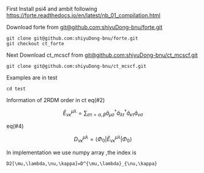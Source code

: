 First 
Install psi4 and ambit following https://forte.readthedocs.io/en/latest/nb_01_compilation.html

Download forte from [git@github.com:shiyuDong-bnu/forte.git](https://github.com/shiyuDong-bnu/forte.git)
```
git clone git@github.com:shiyuDong-bnu/forte.git
git checkout ct_forte
```
Next 
Download ct_mcscf from [git@github.com:shiyuDong-bnu/ct_mcscf.git](https://github.com/shiyuDong-bnu/ct_mcscf.git)
```
git clone git@github.com:shiyuDong-bnu/ct_mcscf.git
```
Examples are in test 
```
cd test
```

Information of 2RDM order in ct
eq(#2)
```math
\hat E_{\nu \kappa}^{\mu\lambda}=\sum_{\sigma \tau=\alpha,\beta} \hat a_{\mu\sigma}^\dagger \hat a _{\lambda \tau}^\dagger 
\hat a _{\kappa \tau}\hat a_{\nu\sigma} 
```
eq(#4)
```math
D^{\mu\lambda}_{\nu\kappa}=\langle \Phi_0 \vert \hat E_{\nu \kappa}^{\mu\lambda} \vert \Phi_0 \rangle
```
In implementation we use numpy array  ,the index is
```
D2[\mu,\lambda,\nu,\kappa]=D^{\mu,\lambda}_{\nu,\kappa}
```
